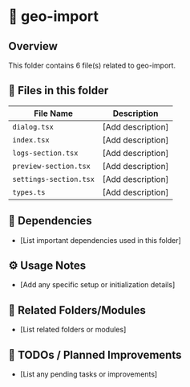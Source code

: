 # 📂 geo-import

## Overview
This folder contains 6 file(s) related to geo-import.

## 📄 Files in this folder

| File Name | Description |
|-----------|-------------|
| `dialog.tsx` | [Add description] |
| `index.tsx` | [Add description] |
| `logs-section.tsx` | [Add description] |
| `preview-section.tsx` | [Add description] |
| `settings-section.tsx` | [Add description] |
| `types.ts` | [Add description] |

## 🔗 Dependencies
- [List important dependencies used in this folder]

## ⚙️ Usage Notes
- [Add any specific setup or initialization details]

## 🔄 Related Folders/Modules
- [List related folders or modules]

## 🚧 TODOs / Planned Improvements
- [List any pending tasks or improvements]
